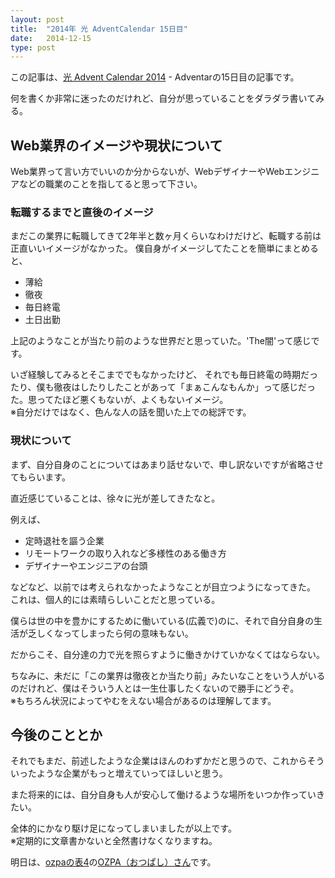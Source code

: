 ```yaml
---
layout: post
title:  "2014年 光 AdventCalendar 15日目"
date:   2014-12-15
type: post
---
```


この記事は、[光 Advent Calendar 2014](http://www.adventar.org/calendars/371) - Adventarの15日目の記事です。

何を書くか非常に迷ったのだけれど、自分が思っていることをダラダラ書いてみる。

## Web業界のイメージや現状について
Web業界って言い方でいいのか分からないが、WebデザイナーやWebエンジニアなどの職業のことを指してると思って下さい。

### 転職するまでと直後のイメージ

まだこの業界に転職してきて2年半と数ヶ月くらいなわけだけど、転職する前は正直いいイメージがなかった。
僕自身がイメージしてたことを簡単にまとめると、

- 薄給
- 徹夜
- 毎日終電
- 土日出勤

上記のようなことが当たり前のような世界だと思っていた。'The闇'って感じです。

いざ経験してみるとそこまででもなかったけど、
それでも毎日終電の時期だったり、僕も徹夜はしたりしたことがあって「まぁこんなもんか」って感じだった。思ってたほど悪くもないが、よくもないイメージ。    
※自分だけではなく、色んな人の話を聞いた上での総評です。

### 現状について

まず、自分自身のことについてはあまり話せないで、申し訳ないですが省略させてもらいます。

直近感じていることは、徐々に光が差してきたなと。

例えば、

- 定時退社を謳う企業
- リモートワークの取り入れなど多様性のある働き方
- デザイナーやエンジニアの台頭

などなど、以前では考えられなかったようなことが目立つようになってきた。
これは、個人的には素晴らしいことだと思っている。

僕らは世の中を豊かにするために働いている(広義で)のに、それで自分自身の生活が乏しくなってしまったら何の意味もない。

だからこそ、自分達の力で光を照らすように働きかけていかなくてはならない。

ちなみに、未だに「この業界は徹夜とか当たり前」みたいなことをいう人がいるのだけれど、僕はそういう人とは一生仕事したくないので勝手にどうぞ。    
※もちろん状況によってやむをえない場合があるのは理解してます。

## 今後のこととか

それでもまだ、前述したような企業はほんのわずかだと思うので、これからそういったような企業がもっと増えていってほしいと思う。

また将来的には、自分自身も人が安心して働けるような場所をいつか作っていきたい。

全体的にかなり駆け足になってしまいましたが以上です。    
※定期的に文章書かないと全然書けなくなりますね。

明日は、[ozpaの表4](http://ozpa-h4.com/)の[OZPA（おつぱし）さん](https://twitter.com/ozpa)です。


